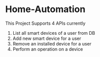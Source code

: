 # Home-Automation
This Project Supports 4 APIs currently

1) List all smart devices of a user from DB
2) Add new smart device for a user
3) Remove an installed device for a user
4) Perform an operation on a device
